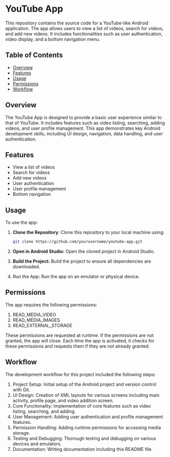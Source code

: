# YouTube App

This repository contains the source code for a YouTube-like Android application. The app allows users to view a list of videos, search for videos, and add new videos. It includes functionalities such as user authentication, video display, and a bottom navigation menu.

## Table of Contents
- [Overview](#overview)
- [Features](#features)
- [Usage](#usage)
- [Permissions](#permissions)
- [Workflow](#workflow)

## Overview

The YouTube App is designed to provide a basic user experience similar to that of YouTube. It includes features such as video listing, searching, adding videos, and user profile management. This app demonstrates key Android development skills, including UI design, navigation, data handling, and user authentication.

## Features

- View a list of videos
- Search for videos
- Add new videos
- User authentication
- User profile management
- Bottom navigation

## Usage

To use the app:

1. **Clone the Repository**: Clone this repository to your local machine using:
   ```bash
   git clone https://github.com/yourusername/youtube-app.git
2. **Open in Android Studio:** Open the cloned project in Android Studio.

3. **Build the Project:** Build the project to ensure all dependencies are downloaded.

4. Run the App: Run the app on an emulator or physical device.

## Permissions
The app requires the following permissions:

1. READ_MEDIA_VIDEO
2. READ_MEDIA_IMAGES
3. READ_EXTERNAL_STORAGE

These permissions are requested at runtime. If the permissions are not granted, the app will close. Each time the app is activated, it checks for these permissions and requests them if they are not already granted.

## Workflow

The development workflow for this project included the following steps:

1. Project Setup: Initial setup of the Android project and version control with Git.
2. UI Design: Creation of XML layouts for various screens including main activity, profile page, and video addition screen.
3. Core Functionality: Implementation of core features such as video listing, searching, and adding.
4. User Management: Adding user authentication and profile management features.
5. Permission Handling: Adding runtime permissions for accessing media storage.
6. Testing and Debugging: Thorough testing and debugging on various devices and emulators.
7. Documentation: Writing documentation including this README file.

